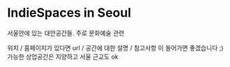 # IndieSpaces in Seoul 

서울안에 있는 대안공간들. 주로 문화예술 관련 

위치 / 홈페이지가 있다면 url / 공간에 대한 설명 / 참고사항 
이 들어가면 좋겠습니다 ;) 
가능한 상업공간은 지양하고 
서울 근교도 ok 
